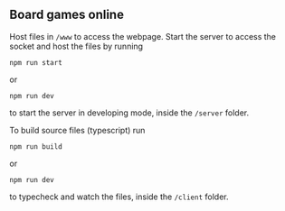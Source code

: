 ## Board games online
Host files in `/www` to access the webpage. Start the server to access the socket and host the files by running 
```
npm run start
```
or 
```
npm run dev
```
to start the server in developing mode, inside the `/server` folder.

To build source files (typescript) run 
```
npm run build
```
or
```
npm run dev
```
to typecheck and watch the files, inside the `/client` folder.
